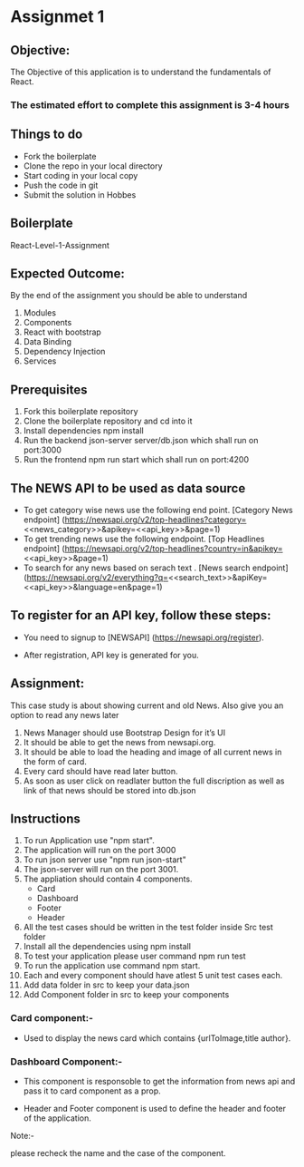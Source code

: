 # Assignmet 1

## Objective:
The Objective of this application is to understand the fundamentals of React.

### The estimated effort to complete this assignment is 3-4 hours

## Things to do
- Fork the boilerplate
- Clone the repo in your local directory
- Start coding in your local copy
- Push the code in git
- Submit the solution in Hobbes

## Boilerplate

React-Level-1-Assignment

## Expected Outcome:
By the end of the assignment you should be able to understand

1. Modules
2. Components
3. React with bootstrap
4. Data Binding
5. Dependency Injection
6. Services

## Prerequisites

1. Fork this boilerplate repository
2. Clone the boilerplate repository and cd into it
3. Install dependencies npm install
4. Run the backend json-server server/db.json which shall run on port:3000
5. Run the frontend npm run start which shall run on port:4200

## The NEWS API to be used as data source
- To get category wise news use the following end point. [Category News endpoint]
(https://newsapi.org/v2/top-headlines?category=<<news_category>>&apikey=<<api_key>>&page=1)
- To get trending news use the following endpoint. [Top Headlines endpoint]
(https://newsapi.org/v2/top-headlines?country=in&apikey=<<api_key>>&page=1)
- To search for any news based on serach text . [News search endpoint]
(https://newsapi.org/v2/everything?q=<<search_text>>&apiKey=<<api_key>>&language=en&page=1)
## To register for an API key, follow these steps:
- You need to signup to [NEWSAPI] (https://newsapi.org/register).

- After registration, API key is generated for you.

## Assignment:
This case study is about showing current and old News. Also give you an option to read any news later

1. News Manager should use Bootstrap Design for it’s UI
2. It should be able to get the news from newsapi.org.
3. It should be able to load the heading and image of all current news in the form of card.
4. Every card should have read later button.
5. As soon as user click on readlater button the full discription as well as link of that news should be stored into db.json


## Instructions 

1. To run Application use "npm start".
2. The application will run on the port 3000
3. To run json server use "npm run json-start" 
4. The json-server will run on the port 3001.
5. The appliation should contain 4 components.
    - Card
    - Dashboard
    - Footer
    - Header
6. All the test cases should be written in the test folder inside Src test folder
7. Install all the dependencies using npm install
8. To test your application please user command npm run test
9. To run the application use command npm start.
10. Each and every component should have atlest 5 unit test cases each.
11. Add data folder in src to keep your data.json
12. Add Component folder in src to keep your components

### Card component:-
- Used to display the news card which contains {urlToImage,title author}.

### Dashboard Component:-

- This component is responsoble to get the information from news api and pass it to card component as a prop.

- Header and Footer component is used to define the header and footer of the application.

Note:-

please recheck the name and the case of the component.



